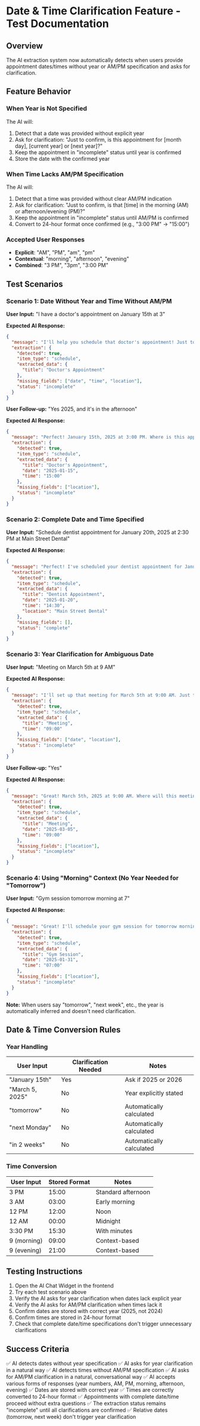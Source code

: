 # Date & Time Clarification Feature - Test Documentation

## Overview
The AI extraction system now automatically detects when users provide appointment dates/times without year or AM/PM specification and asks for clarification.

## Feature Behavior

### When Year is Not Specified
The AI will:
1. Detect that a date was provided without explicit year
2. Ask for clarification: "Just to confirm, is this appointment for [month day], [current year] or [next year]?"
3. Keep the appointment in "incomplete" status until year is confirmed
4. Store the date with the confirmed year

### When Time Lacks AM/PM Specification
The AI will:
1. Detect that a time was provided without clear AM/PM indication
2. Ask for clarification: "Just to confirm, is that [time] in the morning (AM) or afternoon/evening (PM)?"
3. Keep the appointment in "incomplete" status until AM/PM is confirmed
4. Convert to 24-hour format once confirmed (e.g., "3:00 PM" → "15:00")

### Accepted User Responses
- **Explicit**: "AM", "PM", "am", "pm"
- **Contextual**: "morning", "afternoon", "evening"
- **Combined**: "3 PM", "3pm", "3:00 PM"

## Test Scenarios

### Scenario 1: Date Without Year and Time Without AM/PM
**User Input:** "I have a doctor's appointment on January 15th at 3"

**Expected AI Response:**
```json
{
  "message": "I'll help you schedule that doctor's appointment! Just to confirm, is this for January 15th, 2025? And is the appointment at 3:00 in the morning (AM) or afternoon (PM)?",
  "extraction": {
    "detected": true,
    "item_type": "schedule",
    "extracted_data": {
      "title": "Doctor's Appointment"
    },
    "missing_fields": ["date", "time", "location"],
    "status": "incomplete"
  }
}
```

**User Follow-up:** "Yes 2025, and it's in the afternoon"

**Expected AI Response:**
```json
{
  "message": "Perfect! January 15th, 2025 at 3:00 PM. Where is this appointment located?",
  "extraction": {
    "detected": true,
    "item_type": "schedule",
    "extracted_data": {
      "title": "Doctor's Appointment",
      "date": "2025-01-15",
      "time": "15:00"
    },
    "missing_fields": ["location"],
    "status": "incomplete"
  }
}
```

### Scenario 2: Complete Date and Time Specified
**User Input:** "Schedule dentist appointment for January 20th, 2025 at 2:30 PM at Main Street Dental"

**Expected AI Response:**
```json
{
  "message": "Perfect! I've scheduled your dentist appointment for January 20th, 2025 at 2:30 PM at Main Street Dental. Would you like to set up a reminder?",
  "extraction": {
    "detected": true,
    "item_type": "schedule",
    "extracted_data": {
      "title": "Dentist Appointment",
      "date": "2025-01-20",
      "time": "14:30",
      "location": "Main Street Dental"
    },
    "missing_fields": [],
    "status": "complete"
  }
}
```

### Scenario 3: Year Clarification for Ambiguous Date
**User Input:** "Meeting on March 5th at 9 AM"

**Expected AI Response:**
```json
{
  "message": "I'll set up that meeting for March 5th at 9:00 AM. Just to confirm, is this for March 5th, 2025?",
  "extraction": {
    "detected": true,
    "item_type": "schedule",
    "extracted_data": {
      "title": "Meeting",
      "time": "09:00"
    },
    "missing_fields": ["date", "location"],
    "status": "incomplete"
  }
}
```

**User Follow-up:** "Yes"

**Expected AI Response:**
```json
{
  "message": "Great! March 5th, 2025 at 9:00 AM. Where will this meeting take place?",
  "extraction": {
    "detected": true,
    "item_type": "schedule",
    "extracted_data": {
      "title": "Meeting",
      "date": "2025-03-05",
      "time": "09:00"
    },
    "missing_fields": ["location"],
    "status": "incomplete"
  }
}
```

### Scenario 4: Using "Morning" Context (No Year Needed for "Tomorrow")
**User Input:** "Gym session tomorrow morning at 7"

**Expected AI Response:**
```json
{
  "message": "Great! I'll schedule your gym session for tomorrow morning at 7:00 AM. Where will this be?",
  "extraction": {
    "detected": true,
    "item_type": "schedule",
    "extracted_data": {
      "title": "Gym Session",
      "date": "2025-01-31",
      "time": "07:00"
    },
    "missing_fields": ["location"],
    "status": "incomplete"
  }
}
```

**Note:** When users say "tomorrow", "next week", etc., the year is automatically inferred and doesn't need clarification.

## Date & Time Conversion Rules

### Year Handling
| User Input | Clarification Needed | Notes |
|------------|---------------------|-------|
| "January 15th" | Yes | Ask if 2025 or 2026 |
| "March 5, 2025" | No | Year explicitly stated |
| "tomorrow" | No | Automatically calculated |
| "next Monday" | No | Automatically calculated |
| "in 2 weeks" | No | Automatically calculated |

### Time Conversion
| User Input | Stored Format | Notes |
|------------|---------------|-------|
| 3 PM | 15:00 | Standard afternoon |
| 3 AM | 03:00 | Early morning |
| 12 PM | 12:00 | Noon |
| 12 AM | 00:00 | Midnight |
| 3:30 PM | 15:30 | With minutes |
| 9 (morning) | 09:00 | Context-based |
| 9 (evening) | 21:00 | Context-based |

## Testing Instructions

1. Open the AI Chat Widget in the frontend
2. Try each test scenario above
3. Verify the AI asks for year clarification when dates lack explicit year
4. Verify the AI asks for AM/PM clarification when times lack it
5. Confirm dates are stored with correct year (2025, not 2024)
6. Confirm times are stored in 24-hour format
7. Check that complete date/time specifications don't trigger unnecessary clarifications

## Success Criteria

✅ AI detects dates without year specification
✅ AI asks for year clarification in a natural way
✅ AI detects times without AM/PM specification
✅ AI asks for AM/PM clarification in a natural, conversational way
✅ AI accepts various forms of responses (year numbers, AM, PM, morning, afternoon, evening)
✅ Dates are stored with correct year
✅ Times are correctly converted to 24-hour format
✅ Appointments with complete date/time proceed without extra questions
✅ The extraction status remains "incomplete" until all clarifications are confirmed
✅ Relative dates (tomorrow, next week) don't trigger year clarification
